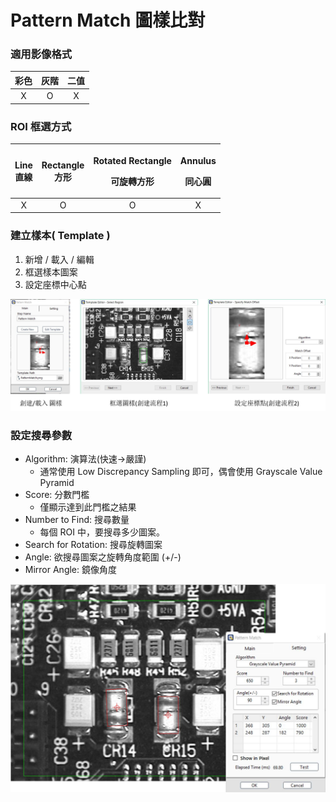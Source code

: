 # Pattern Match 圖樣比對

### 適用影像格式

| 彩色 | 灰階 | 二值 |
| :---: | :---: | :---: |
| X | O | X |

### ROI 框選方式

<table>
  <thead>
    <tr>
      <th style="text-align:center">Line
        <br />&#x76F4;&#x7DDA;</th>
      <th style="text-align:center">Rectangle
        <br />&#x65B9;&#x5F62;</th>
      <th style="text-align:center">
        <p>Rotated Rectangle</p>
        <p>&#x53EF;&#x65CB;&#x8F49;&#x65B9;&#x5F62;</p>
      </th>
      <th style="text-align:center">
        <p>Annulus</p>
        <p>&#x540C;&#x5FC3;&#x5713;</p>
      </th>
    </tr>
  </thead>
  <tbody>
    <tr>
      <td style="text-align:center">X</td>
      <td style="text-align:center">O</td>
      <td style="text-align:center">O</td>
      <td style="text-align:center">X</td>
    </tr>
  </tbody>
</table>

### 建立樣本\( Template \)

1. 新增 / 載入 / 編輯
2. 框選樣本圖案
3. 設定座標中心點

![](../../../.gitbook/assets/tu-pian-20.png)

### 設定搜尋參數

* Algorithm: 演算法\(快速→嚴謹\)
  * 通常使用 Low Discrepancy Sampling 即可，偶會使用 Grayscale Value Pyramid
* Score: 分數門檻 
  * 僅顯示達到此門檻之結果
* Number to Find: 搜尋數量
  * 每個 ROI 中，要搜尋多少圖案。
* Search for Rotation: 搜尋旋轉圖案 
* Angle: 欲搜尋圖案之旋轉角度範圍 \(+/-\) 
* Mirror Angle: 鏡像角度

![](../../../.gitbook/assets/tu-pian-19.png)

